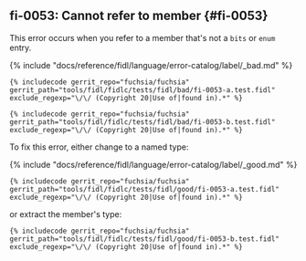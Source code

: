 ## fi-0053: Cannot refer to member {#fi-0053}

This error occurs when you refer to a member that's not a `bits` or `enum` entry.

{% include "docs/reference/fidl/language/error-catalog/label/_bad.md" %}

```fidl
{% includecode gerrit_repo="fuchsia/fuchsia" gerrit_path="tools/fidl/fidlc/tests/fidl/bad/fi-0053-a.test.fidl" exclude_regexp="\/\/ (Copyright 20|Use of|found in).*" %}
```

```fidl
{% includecode gerrit_repo="fuchsia/fuchsia" gerrit_path="tools/fidl/fidlc/tests/fidl/bad/fi-0053-b.test.fidl" exclude_regexp="\/\/ (Copyright 20|Use of|found in).*" %}
```

To fix this error, either change to a named type:

{% include "docs/reference/fidl/language/error-catalog/label/_good.md" %}

```fidl
{% includecode gerrit_repo="fuchsia/fuchsia" gerrit_path="tools/fidl/fidlc/tests/fidl/good/fi-0053-a.test.fidl" exclude_regexp="\/\/ (Copyright 20|Use of|found in).*" %}
```

or extract the member's type:

```fidl
{% includecode gerrit_repo="fuchsia/fuchsia" gerrit_path="tools/fidl/fidlc/tests/fidl/good/fi-0053-b.test.fidl" exclude_regexp="\/\/ (Copyright 20|Use of|found in).*" %}
```
